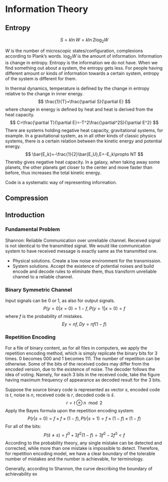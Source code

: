 # Information Theory

##  Entropy

$$
S=k\ln W=k\ln2\log_2W
$$

$W$ is the number of microscopic states/configuration, complexions according to Plank’s words. $\log_2W$ is the amount of information. Information is change in entropy. Entropy is the information we do not have. When we find something out about a system, the entropy gets less. For people having different amount or kinds of information towards a certain system, entropy of the system is different for them.

In thermal dynamics, temperature is defined by the change in entropy relative to the change in inner energy.
$$
\frac{1}{T}=\frac{\partial S}{\partial E}
$$
where change in energy is defined by heat and heat is derived from the heat capacity.
$$
C=\frac{\partial T}{\partial E}=-T^2\frac{\partial^2S}{\partial E^2}
$$
There are systems holding negative heat capacity, gravitational systems, for example. In a gravitational system, as in all other kinds of classic physics systems, there is a certain relation between the kinetic energy and potential energy.
$$
\bar{E_k}=-\frac{1}{2}\bar{E_U},E=-E_k\propto NT
$$
Thereby gives negative heat capacity. In a galaxy, when taking away some planets, the other planets get closer to the center and move faster than before, thus increases the total kinetic energy.

Code is a systematic way of representing information.

## Compression

## Introduction

### Fundamental Problem

Shannon: Reliable Communication over unreliable channel. Received signal is not identical to the transmitted signal. We would like communication system to have received message is exactly same as the transmitted one.

- Physical solutions. Create a low noise environment for the transmission.
- System solutions. Accept the existence of potential noises and build encode and decode rules to eliminate them, thus transform unreliable channel to a reliable channel.

### Binary Symmetric Channel

Input signals can be 0 or 1, as also for output signals.
$$
P(y=0|x=0)=1-f,P(y=1|x=0)=f
$$
where $f$ is the probability of mistakes.
$$
Ey=nf,Dy=nf(1-f)
$$

### Repetition Encoding

For a file of binary content, as for all files in computers, we apply the repetition encoding method, which is simply replicate the binary bits for 3 times. 0 becomes 000 and 1 becomes 111. The number of repetition can be otherwise. Some of the bits of the received codes may differ from the encoded version, due to the existence of noise. The decoder follows the idea of voting. Namely, for each 3 bits in the received code, take the figure having maximum frequency of appearance as decoded result for the 3 bits.

Suppose the source binary code is represented as vector $s$, encoded code is $t$, noise is $n$, received code is $r$, decoded code is $\hat s$.
$$
r=t\oplus n\mod2
$$
​                                                                                                                                                                                                                                                                                                                                                                                                                                                                                                    Apply the Bayes formula upon the repetition encoding system:
$$
P(r|s=0)=f\times f\times(1-f),P(r|s=1)=f\times(1-f)\times(1-f)
$$
For all of the bits:
$$
P(\hat s\ne s)=f^3+3f^2(1-f)=3f^2-2f^3<f
$$
According to the probability theory, any single mistake can be detected and corrected, while more than one mistake is impossible to detect. Therefore, for repetition encoding model, we have a clear boundary of the tolerable number of mistakes and the number is achievable, for terminology.

Generally, according to Shannon, the curve describing the boundary of achievability ex